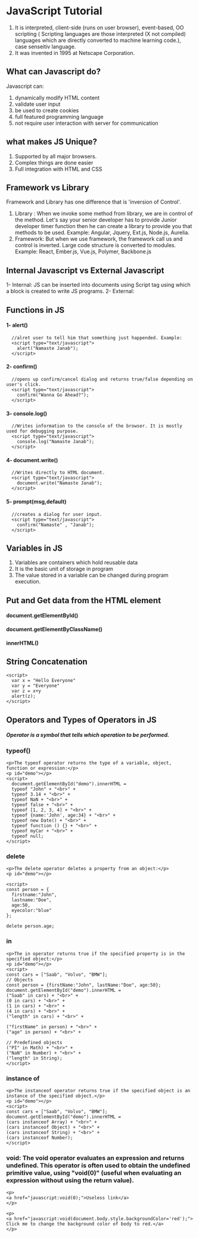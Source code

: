 # JavaScript Tutorial

1. It is interpreted, client-side (runs on user browser), event-based, OO scripting ( Scripting languages are those interpreted (X not compiled) languages which are directly converted to machine learning code.),  case senseitiv language.  
2. It was invented in 1995 at Netscape Corporation.


## What can Javascript do?
Javascript can:
  1. dynamically modify HTML content
  2. validate user input
  3. be used to create cookies
  4. full featured programming language
  5. not require user interaction with server for communication
  
  
## what makes JS Unique?
  1. Supported by all major browsers.
  2. Complex things are done easier
  3. Full integration with HTML and CSS

## Framework vs Library
Framework and Library has one difference that is 'inversion of Control'.
  1. Library : When we invoke some method from library, we are in control of the method. Let's say your senior developer has to provide Junior developer timer function then he can create a library to provide you that methods to be used.  Example: Angular, Jquery, Ext.js, Node.js, Aurelia.
  2. Framework: But when we use framework, the framework call us and control is inverted. Large code structure is converted to modules. Example: React, Ember.js, Vue.js, Polymer, Backbone.js


## Internal Javascript vs External Javascript
  1- Internal: JS can be inserted into documents using Script tag using which a block is created to write JS programs.
  2- External:  <script src='myscript.js'></script>

## Functions in JS
#### 1- alert()
      //alret user to tell him that something just happended. Example: 
      <script type="text/javascript">
        alert("Namaste Janab");
      </script>
#### 2- confirm()
      //opens up confirm/cancel dialog and returns true/false depending on user's click.
      <script type="text/javascript">
        confirm("Wanna Go Ahead?");
      </script>      
#### 3- console.log()
      //Writes information to the console of the browser. It is mostly used for debugging purpose. 
      <script type="text/javascript">
        console.log("Namaste Janab");
      </script>      
#### 4- document.write()
      //Writes directly to HTML document.
      <script type="text/javascript">
        document.write("Namaste Janab");
      </script>      
#### 5- prompt(msg,default)
      //creates a dialog for user input.
      <script type="text/javascript">
        confirm("Namaste" , "Janab");
      </script>

## Variables in JS
  1. Variables are containers which hold reusable data
  2. It is the basic unit of storage in program
  3. The value stored in a variable can be changed during program execution.

## Put and Get data from the HTML element
#### document.getElementById()
#### document.getElementByClassName()
#### innerHTML()

## String Concatenation
    <script>
      var x = "Hello Everyone"
      var y = "Everyone"
      var z = x+y
      alert(z);
    </script>

## Operators and Types of Operators in JS
##### Operator is a symbol that tells which operation to be performed.
### typeof()
    <p>The typeof operator returns the type of a variable, object, function or expression:</p>
    <p id="demo"></p>
    <script>
      document.getElementById("demo").innerHTML = 
      typeof "John" + "<br>" +
      typeof 3.14 + "<br>" +
      typeof NaN + "<br>" +
      typeof false + "<br>" +
      typeof [1, 2, 3, 4] + "<br>" +
      typeof {name:'John', age:34} + "<br>" +
      typeof new Date() + "<br>" +
      typeof function () {} + "<br>" +
      typeof myCar + "<br>" +
      typeof null;
    </script>

### delete
    <p>The delete operator deletes a property from an object:</p>
    <p id="demo"></p>

    <script>
    const person = {
      firstname:"John",
      lastname:"Doe",
      age:50,
      eyecolor:"blue"
    };

    delete person.age;

### in 
    <p>The in operator returns true if the specified property is in the specified object:</p>
    <p id="demo"></p>
    <script>
    const cars = ["Saab", "Volvo", "BMW"];
    // Objects
    const person = {firstName:"John", lastName:"Doe", age:50};
    document.getElementById("demo").innerHTML =
    ("Saab" in cars) + "<br>" + 
    (0 in cars) + "<br>" +
    (1 in cars) + "<br>" +
    (4 in cars) + "<br>" +
    ("length" in cars) + "<br>" +

    ("firstName" in person) + "<br>" +
    ("age" in person) + "<br>" +

    // Predefined objects
    ("PI" in Math) + "<br>" +
    ("NaN" in Number) + "<br>" +
    ("length" in String);
    </script>
    
### instance of
    <p>The instanceof operator returns true if the specified object is an instance of the specified object.</p>
    <p id="demo"></p>
    <script> 
    const cars = ["Saab", "Volvo", "BMW"];
    document.getElementById("demo").innerHTML =
    (cars instanceof Array) + "<br>" + 
    (cars instanceof Object) + "<br>" +
    (cars instanceof String) + "<br>" +
    (cars instanceof Number);
    </script>

 ### void: The void operator evaluates an expression and returns undefined. This operator is often used to obtain the undefined primitive value, using "void(0)" (useful when evaluating an expression without using the return value).
    <p>
    <a href="javascript:void(0);">Useless link</a>
    </p>

    <p>
    <a href="javascript:void(document.body.style.backgroundColor='red');">
    Click me to change the background color of body to red.</a>
    </p>

